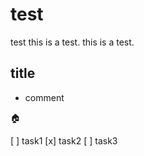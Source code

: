 # test
test
this is a test.
this is a test.

## title
* comment

:house:

[ ] task1
[x] task2
[ ] task3
